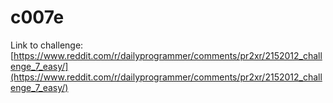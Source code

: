 # c007e

Link to challenge: [https://www.reddit.com/r/dailyprogrammer/comments/pr2xr/2152012_challenge_7_easy/](https://www.reddit.com/r/dailyprogrammer/comments/pr2xr/2152012_challenge_7_easy/)